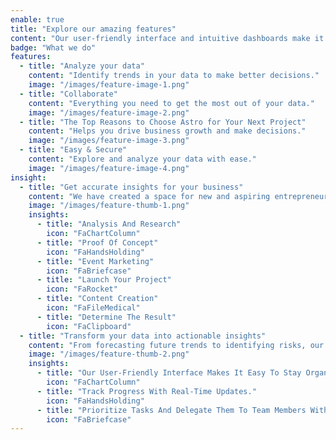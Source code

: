 ```yaml
---
enable: true
title: "Explore our amazing features"
content: "Our user-friendly interface and intuitive dashboards make it easy for you to explore and analyze your data, regardless of your technical expertise."
badge: "What we do"
features:
  - title: "Analyze your data"
    content: "Identify trends in your data to make better decisions."
    image: "/images/feature-image-1.png"
  - title: "Collaborate"
    content: "Everything you need to get the most out of your data."
    image: "/images/feature-image-2.png"
  - title: "The Top Reasons to Choose Astro for Your Next Project"
    content: "Helps you drive business growth and make decisions."
    image: "/images/feature-image-3.png"
  - title: "Easy & Secure"
    content: "Explore and analyze your data with ease."
    image: "/images/feature-image-4.png"
insight:
  - title: "Get accurate insights for your business"
    content: "We have created a space for new and aspiring entrepreneurs to learn how to start & grow their own businesses effectively."
    image: "/images/feature-thumb-1.png"
    insights:
      - title: "Analysis And Research"
        icon: "FaChartColumn"
      - title: "Proof Of Concept"
        icon: "FaHandsHolding"
      - title: "Event Marketing"
        icon: "FaBriefcase"
      - title: "Launch Your Project"
        icon: "FaRocket"
      - title: "Content Creation"
        icon: "FaFileMedical"
      - title: "Determine The Result"
        icon: "FaClipboard"
  - title: "Transform your data into actionable insights"
    content: "From forecasting future trends to identifying risks, our platform provides the insights you need to succeed."
    image: "/images/feature-thumb-2.png"
    insights:
      - title: "Our User-Friendly Interface Makes It Easy To Stay Organized."
        icon: "FaChartColumn"
      - title: "Track Progress With Real-Time Updates."
        icon: "FaHandsHolding"
      - title: "Prioritize Tasks And Delegate Them To Team Members With Ease."
        icon: "FaBriefcase"
---
```

